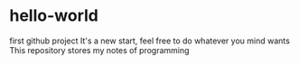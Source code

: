 # hello-world
first github project
It's a new start, feel free to do whatever you mind wants
This repository stores my notes of programming
